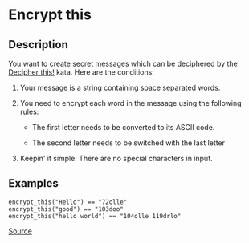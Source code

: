 # Encrypt this

## Description

You want to create secret messages which can be deciphered by the [Decipher this!](https://www.codewars.com/kata/decipher-this) kata. Here are the conditions:

1.  Your message is a string containing space separated words.

2.  You need to encrypt each word in the message using the following rules:

    *   The first letter needs to be converted to its ASCII code.

    *   The second letter needs to be switched with the last letter

3.  Keepin' it simple: There are no special characters in input.

## Examples

```text
encrypt_this("Hello") == "72olle"
encrypt_this("good") == "103doo"
encrypt_this("hello world") == "104olle 119drlo"
```

[Source](https://www.codewars.com/kata/5848565e273af816fb000449/train/python)